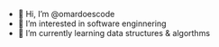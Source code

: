 - 👋 Hi, I’m @omardoescode
- 👀 I’m interested in software enginnering
- 🌱 I’m currently learning data structures & algorthms

<!---
omardoescode/omardoescode is a ✨ special ✨ repository because its `README.md` (this file) appears on your GitHub profile.
You can click the Preview link to take a look at your changes.
--->
